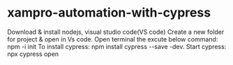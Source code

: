 # xampro-automation-with-cypress
Download & install nodejs, visual studio code(VS code)
Create a new folder for project & open in Vs code.
Open terminal the excute below command: npm -i init
To install cypress: npm install cypress --save -dev.
Start cypress: npx cypress open
